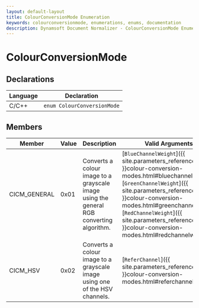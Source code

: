 ```yaml
---
layout: default-layout
title: ColourConversionMode Enumeration
keywords: colourconversionmode, enumerations, enums, documentation
description: Dynamsoft Document Normalizer - ColourConversionMode Enumeration
---
```


# ColourConversionMode

## Declarations

| Language | Declaration |
| -------- | ----------- |
| C/C++ | `enum ColourConversionMode` |

## Members

| Member | Value | Description | Valid Arguments |
| ------ | ----- | ----------- | --------------- |
| CICM_GENERAL | 0x01 | Converts a colour image to a grayscale image using the general RGB converting algorithm. | [`BlueChannelWeight`]({{ site.parameters_reference }}colour-conversion-modes.html#bluechannelweight<br>[`GreenChannelWeight`]({{ site.parameters_reference }}colour-conversion-modes.html#greenchannelweight<br>[`RedChannelWeight`]({{ site.parameters_reference }}colour-conversion-modes.html#redchannelweight |
| CICM_HSV | 0x02 | Converts a colour image to a grayscale image using one of the HSV channels. | [`ReferChannel`]({{ site.parameters_reference }}colour-conversion-modes.html#referchannel |

